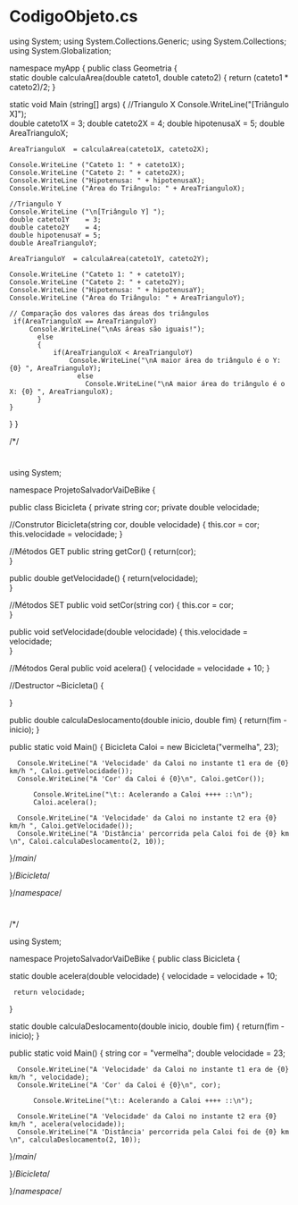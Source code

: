 # CodigoObjeto.cs

using System;
using System.Collections.Generic;
using System.Collections;
using System.Globalization;

namespace myApp
{ 
  public class Geometria
  {  
   static double calculaArea(double cateto1, double cateto2)
   {
     return (cateto1 * cateto2)/2;
   }

   static void Main (string[] args)
   {
    //Triangulo X
    Console.WriteLine("[Triângulo X]");  
    double cateto1X    = 3;
    double cateto2X    = 4;
    double hipotenusaX = 5;
    double AreaTrianguloX;
  
    AreaTrianguloX  = calculaArea(cateto1X, cateto2X);
  
    Console.WriteLine ("Cateto 1: " + cateto1X);
    Console.WriteLine ("Cateto 2: " + cateto2X);
    Console.WriteLine ("Hipotenusa: " + hipotenusaX);
    Console.WriteLine ("Área do Triângulo: " + AreaTrianguloX);

    //Triangulo Y
    Console.WriteLine ("\n[Triângulo Y] ");
    double cateto1Y    = 3;
    double cateto2Y    = 4;
    double hipotenusaY = 5;
    double AreaTrianguloY;

    AreaTrianguloY  = calculaArea(cateto1Y, cateto2Y);
  
    Console.WriteLine ("Cateto 1: " + cateto1Y);
    Console.WriteLine ("Cateto 2: " + cateto2Y);
    Console.WriteLine ("Hipotenusa: " + hipotenusaY);
    Console.WriteLine ("Área do Triângulo: " + AreaTrianguloY);

    // Comparação dos valores das áreas dos triângulos
     if(AreaTrianguloX == AreaTrianguloY)
         Console.WriteLine("\nAs áreas são iguais!");
           else
           {
               if(AreaTrianguloX < AreaTrianguloY)      
                   Console.WriteLine("\nA maior área do triângulo é o Y: {0} ", AreaTrianguloY);
                     else
                       Console.WriteLine("\nA maior área do triângulo é o X: {0} ", AreaTrianguloX);
           }      
    }
  }
}


/*/
#

using System;

namespace ProjetoSalvadorVaiDeBike
{ 

 public class Bicicleta
 {
   private string cor;
   private double velocidade;
  
   //Construtor
   Bicicleta(string cor, double velocidade)
   {
     this.cor        = cor;
     this.velocidade = velocidade;
   } 

   //Métodos GET
   public string getCor()
   {
      return(cor);     
   }

   public double getVelocidade()
   {
      return(velocidade);     
   }

   //Métodos SET
   public void setCor(string cor)
   {
     this.cor = cor;    
   }

   public void setVelocidade(double velocidade)
   {
     this.velocidade = velocidade;    
   }
     
   //Métodos Geral
   public void acelera()
   {
     velocidade = velocidade + 10; 
   } 
 
   //Destructor
   ~Bicicleta()
   {
     
   } 

   public double calculaDeslocamento(double inicio, double fim)
   {
     return(fim - inicio); 
   }


   public static void Main()
   {
      Bicicleta Caloi = new Bicicleta("vermelha", 23);
    
      Console.WriteLine("A 'Velocidade' da Caloi no instante t1 era de {0} km/h ", Caloi.getVelocidade()); 
      Console.WriteLine("A 'Cor' da Caloi é {0}\n", Caloi.getCor()); 

          Console.WriteLine("\t:: Acelerando a Caloi ++++ ::\n");
          Caloi.acelera();

      Console.WriteLine("A 'Velocidade' da Caloi no instante t2 era {0} km/h ", Caloi.getVelocidade()); 
      Console.WriteLine("A 'Distância' percorrida pela Caloi foi de {0} km \n", Caloi.calculaDeslocamento(2, 10)); 
    
   }/*main*/

 }/*Bicicleta*/

}/*namespace*/


#
/*/


using System;

namespace ProjetoSalvadorVaiDeBike
{ 
 public class Bicicleta
 {
     
   static double acelera(double velocidade)
   {
     velocidade = velocidade + 10; 

     return velocidade;
   } 
 
   static double calculaDeslocamento(double inicio, double fim)
   {
     return(fim - inicio); 
   }

   public static void Main()
   {
      string cor = "vermelha";
      double velocidade = 23; 

      Console.WriteLine("A 'Velocidade' da Caloi no instante t1 era de {0} km/h ", velocidade); 
      Console.WriteLine("A 'Cor' da Caloi é {0}\n", cor); 

          Console.WriteLine("\t:: Acelerando a Caloi ++++ ::\n");

      Console.WriteLine("A 'Velocidade' da Caloi no instante t2 era {0} km/h ", acelera(velocidade)); 
      Console.WriteLine("A 'Distância' percorrida pela Caloi foi de {0} km \n", calculaDeslocamento(2, 10)); 
    
   }/*main*/

 }/*Bicicleta*/

}/*namespace*/

